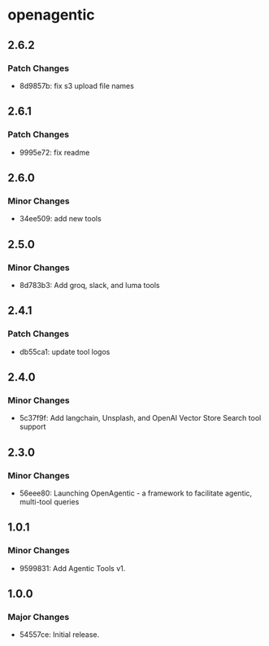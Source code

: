 # openagentic

## 2.6.2

### Patch Changes

- 8d9857b: fix s3 upload file names

## 2.6.1

### Patch Changes

- 9995e72: fix readme

## 2.6.0

### Minor Changes

- 34ee509: add new tools

## 2.5.0

### Minor Changes

- 8d783b3: Add groq, slack, and luma tools

## 2.4.1

### Patch Changes

- db55ca1: update tool logos

## 2.4.0

### Minor Changes

- 5c37f9f: Add langchain, Unsplash, and OpenAI Vector Store Search tool support

## 2.3.0

### Minor Changes

- 56eee80: Launching OpenAgentic - a framework to facilitate agentic, multi-tool queries

## 1.0.1

### Minor Changes

- 9599831: Add Agentic Tools v1.

## 1.0.0

### Major Changes

- 54557ce: Initial release.
